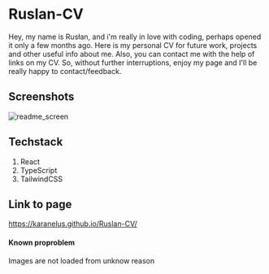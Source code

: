 
# Ruslan-CV

Hey, my name is Rusłan, and i'm really in love with coding, perhaps opened it only a few months ago. Here is my personal CV for future work, projects and other useful info about me. Also, you can contact me with the help of links on my CV. So, without further interruptions, enjoy my page and I'll be really happy to contact/feedback.

## Screenshots

![readme_screen](https://user-images.githubusercontent.com/113471991/234370855-021200bb-6bf3-4875-94bf-2b08d8fecbc5.png)

## Techstack

1. React
2. TypeScript
3. TailwindCSS


## Link to page

https://karanelus.github.io/Ruslan-CV/

#### Known proproblem 

Images are not loaded from unknow reason
